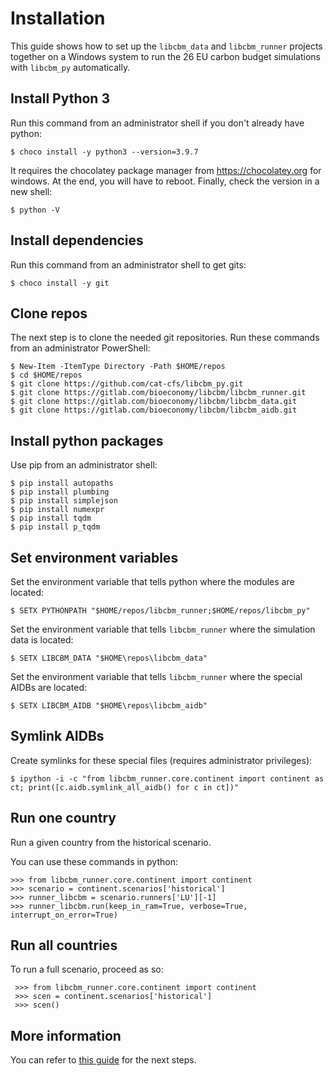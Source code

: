 # Installation

This guide shows how to set up the `libcbm_data` and `libcbm_runner` projects together on a Windows system to run the 26 EU carbon budget simulations with `libcbm_py` automatically.

## Install Python 3

Run this command from an administrator shell if you don't already have python:

    $ choco install -y python3 --version=3.9.7

It requires the chocolatey package manager from https://chocolatey.org for windows. At the end, you will have to reboot.
Finally, check the version in a new shell:

    $ python -V

## Install dependencies

Run this command from an administrator shell to get gits:

    $ choco install -y git

## Clone repos

The next step is to clone the needed git repositories.
Run these commands from an administrator PowerShell:

    $ New-Item -ItemType Directory -Path $HOME/repos
    $ cd $HOME/repos
    $ git clone https://github.com/cat-cfs/libcbm_py.git
    $ git clone https://gitlab.com/bioeconomy/libcbm/libcbm_runner.git
    $ git clone https://gitlab.com/bioeconomy/libcbm/libcbm_data.git
    $ git clone https://gitlab.com/bioeconomy/libcbm/libcbm_aidb.git

## Install python packages

Use pip from an administrator shell:

    $ pip install autopaths
    $ pip install plumbing
    $ pip install simplejson
    $ pip install numexpr
    $ pip install tqdm
    $ pip install p_tqdm

## Set environment variables

Set the environment variable that tells python where the modules are located:

    $ SETX PYTHONPATH "$HOME/repos/libcbm_runner;$HOME/repos/libcbm_py"

Set the environment variable that tells `libcbm_runner` where the simulation data is located:

    $ SETX LIBCBM_DATA "$HOME\repos\libcbm_data"

Set the environment variable that tells `libcbm_runner` where the special AIDBs are located:

    $ SETX LIBCBM_AIDB "$HOME\repos\libcbm_aidb"

## Symlink AIDBs

Create symlinks for these special files (requires administrator privileges):

    $ ipython -i -c "from libcbm_runner.core.continent import continent as ct; print([c.aidb.symlink_all_aidb() for c in ct])"

## Run one country

Run a given country from the historical scenario.

You can use these commands in python:

    >>> from libcbm_runner.core.continent import continent
    >>> scenario = continent.scenarios['historical']
    >>> runner_libcbm = scenario.runners['LU'][-1]
    >>> runner_libcbm.run(keep_in_ram=True, verbose=True, interrupt_on_error=True)

## Run all countries

To run a full scenario, proceed as so:

     >>> from libcbm_runner.core.continent import continent
     >>> scen = continent.scenarios['historical']
     >>> scen()

## More information

You can refer to [this guide](setup_on_linux.md#Run) for the next steps.